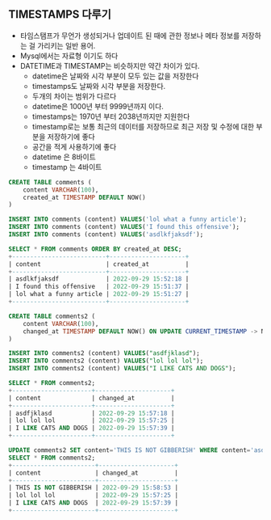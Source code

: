 ## TIMESTAMPS 다루기

- 타임스탬프가 무언가 생성되거나 업데이트 된 때에 관한 정보나 메타 정보를 저장하는 걸 가리키는 일반 용어.
- Mysql에서는 자료형 이기도 하다
- DATETIME과 TIMESTAMP는 비슷하지만 약간 차이가 있다.
  - datetime은 날짜와 시각 부분이 모두 있는 값을 저장한다
  - timestamps도 날짜와 시각 부분을 저장한다.
  - 두개의 차이는 범위가 다르다
  - datetime은 1000년 부터 9999년까지 이다.
  - timestamps는 1970년 부터 2038년까지만 지원한다
  - timestamp로는 보통 최근의 데이터를 저장하므로 최근 저장 및 수정에 대한 부분을 저장하기에 좋다
  - 공간을 적게 사용하기에 좋다
  - datetime 은 8바이트
  - timestamp 는 4바이트

```sql
CREATE TABLE comments (
    content VARCHAR(100),
    created_at TIMESTAMP DEFAULT NOW()
)

INSERT INTO comments (content) VALUES('lol what a funny article');
INSERT INTO comments (content) VALUES('I found this offensive');
INSERT INTO comments (content) VALUES('asdlkfjaksdf');

SELECT * FROM comments ORDER BY created_at DESC;
+--------------------------+---------------------+
| content                  | created_at          |
+--------------------------+---------------------+
| asdlkfjaksdf             | 2022-09-29 15:52:18 |
| I found this offensive   | 2022-09-29 15:51:37 |
| lol what a funny article | 2022-09-29 15:51:27 |
+--------------------------+---------------------+

CREATE TABLE comments2 (
    content VARCHAR(100),
    changed_at TIMESTAMP DEFAULT NOW() ON UPDATE CURRENT_TIMESTAMP -> NOW()로 변경 가능
)

INSERT INTO comments2 (content) VALUES("asdfjklasd");
INSERT INTO comments2 (content) VALUES("lol lol lol");
INSERT INTO comments2 (content) VALUES("I LIKE CATS AND DOGS");

SELECT * FROM comments2;
+----------------------+---------------------+
| content              | changed_at          |
+----------------------+---------------------+
| asdfjklasd           | 2022-09-29 15:57:18 |
| lol lol lol          | 2022-09-29 15:57:25 |
| I LIKE CATS AND DOGS | 2022-09-29 15:57:39 |
+----------------------+---------------------+

UPDATE comments2 SET content='THIS IS NOT GIBBERISH' WHERE content='asdfjklasd';
SELECT * FROM comments2;
+-----------------------+---------------------+
| content               | changed_at          |
+-----------------------+---------------------+
| THIS IS NOT GIBBERISH | 2022-09-29 15:58:53 |
| lol lol lol           | 2022-09-29 15:57:25 |
| I LIKE CATS AND DOGS  | 2022-09-29 15:57:39 |
+-----------------------+---------------------+
```
